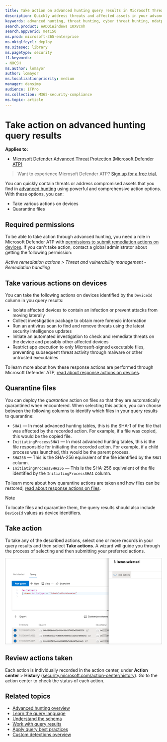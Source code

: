 ```yaml
---
title: Take action on advanced hunting query results in Microsoft Threat Protection
description: Quickly address threats and affected assets in your advanced hunting query results
keywords: advanced hunting, threat hunting, cyber threat hunting, mdatp, microsoft defender atp, wdatp search, query, telemetry, custom detections, schema, kusto, avoid timeout, command lines, process id
search.product: eADQiWindows 10XVcnh
search.appverid: met150
ms.prod: microsoft-365-enterprise
ms.mktglfcycl: deploy
ms.sitesec: library
ms.pagetype: security
f1.keywords:
- NOCSH
ms.author: lomayor
author: lomayor
ms.localizationpriority: medium
manager: dansimp
audience: ITPro
ms.collection: M365-security-compliance 
ms.topic: article
---
```


# Take action on advanced hunting query results

**Applies to:**
- [Microsoft Defender Advanced Threat Protection (Microsoft Defender ATP)](https://go.microsoft.com/fwlink/p/?linkid=2069559)

> Want to experience Microsoft Defender ATP? [Sign up for a free trial.](https://www.microsoft.com/microsoft-365/windows/microsoft-defender-atp?ocid=docs-wdatp-advancedhuntingref-abovefoldlink)

You can quickly contain threats or address compromised assets that you find in [advanced hunting](advanced-hunting-overview.md) using powerful and comprehensive action options. With these options, you can:

- Take various actions on devices
- Quarantine files

## Required permissions

To be able to take action through advanced hunting, you need a role in Microsoft Defender ATP with [permissions to submit remediation actions on devices](https://docs.microsoft.com/windows/security/threat-protection/microsoft-defender-atp/user-roles#permission-options). If you can't take action, contact a global administrator about getting the following permission:

*Active remediation actions > Threat and vulnerability management - Remediation handling*

## Take various actions on devices

You can take the following actions on devices identified by the `DeviceId` column in you query results:

- Isolate affected devices to contain an infection or prevent attacks from moving laterally
- Collect investigation package to obtain more forensic information
- Run an antivirus scan to find and remove threats using the latest security intelligence updates
- Initiate an automated investigation to check and remediate threats on the device and possibly other affected devices
- Restrict app execution to only Microsoft-signed executable files, preventing subsequent threat activity through malware or other untrusted executables

To learn more about how these response actions are performed through Microsoft Defender ATP, [read about response actions on devices](respond-machine-alerts.md).

## Quarantine files

You can deploy the *quarantine* action on files so that they are automatically quarantined when encountered. When selecting this action, you can choose between the following columns to identify which files in your query results to quarantine:

- `SHA1` — In most advanced hunting tables, this is the SHA-1 of the file that was affected by the recorded action. For example, if a file was copied, this would be the copied file.
- `InitiatingProcessSHA1` — In most advanced hunting tables, this is the file responsible for initiating the recorded action. For example, if a child process was launched, this would be the parent process. 
- `SHA256` — This is the SHA-256 equivalent of the file identified by the `SHA1` column.
- `InitiatingProcessSHA256` — This is the SHA-256 equivalent of the file identified by the `InitiatingProcessSHA1` column.

To learn more about how quarantine actions are taken and how files can be restored, [read about response actions on files](respond-file-alerts.md).

>[!NOTE]
>To locate files and quarantine them, the query results should also include `DeviceId` values as device identifiers.  

## Take action

To take any of the described actions, select one or more records in your query results and then select **Take actions**. A wizard will guide you through the process of selecting and then submitting your preferred actions.

![Image of selected record with panel for inspecting the record](images/ah-take-actions.png)

## Review actions taken

Each action is individually recorded in the action center, under **Action center** > **History** ([security.microsoft.com/action-center/history](https://security.microsoft.com/action-center/history)). Go to the action center to check the status of each action.
 
## Related topics

- [Advanced hunting overview](advanced-hunting-overview.md)
- [Learn the query language](advanced-hunting-query-language.md)
- [Understand the schema](advanced-hunting-schema-reference.md)
- [Work with query results](advanced-hunting-query-results.md)
- [Apply query best practices](advanced-hunting-best-practices.md)
- [Custom detections overview](overview-custom-detections.md)
